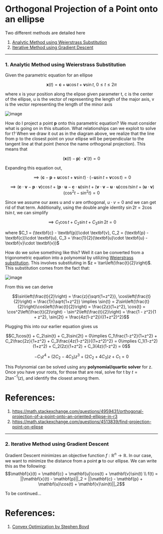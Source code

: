 # Orthogonal Projection of a Point onto an ellipse
Two different methods are detailed here
1. [Analytic Method using Weierstrass Substitution](#1-analytic-method-using-weierstrass-substitution)
2. [Iterative Method using Gradient Descent](#2-iterative-method-using-gradient-descent)

---
### 1. Analytic Method using Weierstrass Substitution
Given the parametric equation for an ellipse

$$\textbf{x}(t) = \textbf{c} + \textbf{u}\cos{t} + \textbf{v}\sin{t},\ 0 \le t \le 2\pi$$

where x is your position along the elipse given parameter t, c is the center of the ellipse, u is the vector of representing the length of the major axis, v is the vector representing the length of the minor axis

![image](https://github.com/user-attachments/assets/0e7f6845-d844-4f2a-9b9f-283f0782c1fc)

How do I project a point $\textbf{p}$ onto this parametric equation? We must consider what is going on in this situation. What relationships can we exploit to solve for t? When we draw it out as in the diagram above, we realize that the line from p to the closest point on your ellipse will be perpendicular to the tangent line at that point (hence the name orthogonal projection). This means that

$$(\textbf{x}(t) - \textbf{p})\cdot \textbf{x}'(t) = 0$$

Expanding this equation out, 

$$\implies (\textbf{c} - \textbf{p} + \textbf{u}\cos{t} + \textbf{v}\sin{t})\cdot (-\textbf{u}\sin{t} + \textbf{v}\cos{t}) = 0$$

$$\implies (\mathbf{c}\cdot \mathbf{v} - \mathbf{p}\cdot \mathbf{v})\cos{t} + (\mathbf{p}\cdot \mathbf{u} - \mathbf{c}\cdot \mathbf{u})\sin{t} + (\mathbf{v}\cdot \mathbf{v} - \mathbf{u}\cdot \mathbf{u})\cos{t}\sin{t} + (\mathbf{u}\cdot \mathbf{v})(\cos^2{t} - \sin^2{t}) = 0$$

Since we assume our axes u and v are orthogonal, $u\cdot v = 0$ and we can get rid of that term. Additionally, using the double angle identity $\sin{2t} = 2\cos{t}\sin{t}$, we can simplify

$$\implies C_1\cos{t} + C_2\sin{t} + C_3\sin{2t} = 0$$

where $C_1 = (\textbf{c} - \textbf{p})\cdot \textbf{v}, C_2 = (\textbf{p} - \textbf{c})\cdot \textbf{u}, C_3 = \frac{1}{2}(\textbf{u}\cdot \textbf{u} - \textbf{v}\cdot \textbf{v})$

How do we solve something like this? Well it can be converted from a trigonometric equation into a polynomial by utilizing [Weierstrass substitution](https://en.wikipedia.org/wiki/Tangent_half-angle_substitution). This involves substituting in $z = \tan\left(\frac{t}{2}\right)$. This substitution comes from the fact that:

![image](https://github.com/user-attachments/assets/ed46e52a-956c-4216-8bd3-d4ed7889d8b3)

From this we can derive

$$\sin\left(\frac{t}{2}\right) = \frac{z}{\sqrt{1+z^2}}, \cos\left(\frac{t}{2}\right) = \frac{1}{\sqrt{1+z^2}} \implies \sin{t} = 2\sin\left(\frac{t}{2}\right)\cos\left(\frac{t}{2}\right) = \frac{2z}{1+z^2}, \cos{t} = \cos^2\left(\frac{t}{2}\right) - \sin^2\left(\frac{t}{2}\right) = \frac{1 - z^2}{1 + z^2}, \sin{2t} = \frac{4z(1-z^2)}{(1+z^2)^2}$$

Plugging this into our earlier equation gives us

$$C_1\cos{t} + C_2\sin{t} + C_3\sin{2t} = 0\implies C_1\frac{1-z^2}{1+z^2} + C_2\frac{2z}{1+z^2} + C_3\frac{4z(1-z^2)}{(1+z^2)^2} = 0\implies C_1(1-z^2)(1+z^2) + C_2(2z)(1+z^2) + C_3(4z)(1-z^2) = 0$$

$$-C_1z^4 + (2C_2 - 4C_3)z^3 + (2C_2 + 4C_3)z + C_1 = 0$$

This Polynomial can be solved using any **polynomial/quartic solver** for z. Once you have your roots, for those that are real, solve for t by $t = 2\tan^{-1}(z)$, and identify the closest among them.

# References:
1. https://math.stackexchange.com/questions/4959431/orthogonal-projection-of-a-point-onto-an-oriented-ellipse-in-r3
2. https://math.stackexchange.com/questions/4513839/find-projection-point-on-elipse

---
### 2. Iterative Method using Gradient Descent

Gradient Descent minimizes an objective function $f: \mathbb{R}^n \to \mathbb{R}$. In our case, we want to minimize the distance from a point $\mathbf{p}$ to our ellipse. We can write this as the following: $$\mathbf{x}(t) = \mathbf{c} + \mathbf{u}\cos(t) + \mathbf{v}\sin(t) \\ f(t) = ||\mathbf{x}(t) - \mathbf{p}||_2 = ||\mathbf{c} - \mathbf{p} + \mathbf{u}\cos(t) + \mathbf{v}\sin(t)||_2$$

To be continued...

# References:
1. [Convex Optimization by Stephen Boyd](https://web.stanford.edu/~boyd/cvxbook/bv_cvxbook.pdf)
